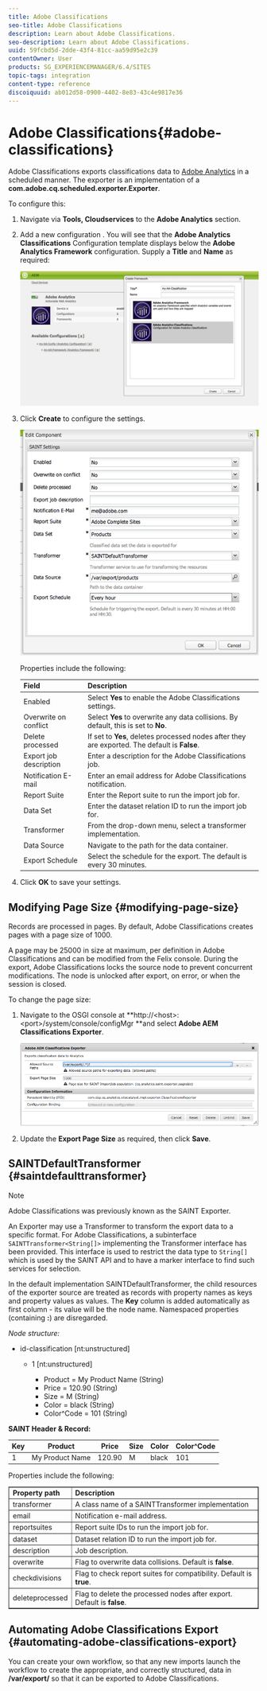 ```yaml
---
title: Adobe Classifications
seo-title: Adobe Classifications
description: Learn about Adobe Classifications.
seo-description: Learn about Adobe Classifications.
uuid: 59fcbd5d-2dde-43f4-81cc-aa59d95e2c39
contentOwner: User
products: SG_EXPERIENCEMANAGER/6.4/SITES
topic-tags: integration
content-type: reference
discoiquuid: ab012d58-0900-4402-8e83-43c4e9817e36
---
```


# Adobe Classifications{#adobe-classifications}

Adobe Classifications exports classifications data to [Adobe Analytics](../../../sites/administering/using/adobeanalytics.md) in a scheduled manner. The exporter is an implementation of a **com.adobe.cq.scheduled.exporter.Exporter**.

To configure this:

1. Navigate via **Tools, Cloudservices** to the **Adobe Analytics** section.
1. Add a new configuration . You will see that the **Adobe Analytics Classifications** Configuration template displays below the **Adobe Analytics Framework** configuration. Supply a **Title** and **Name** as required:

   ![](assets/aa-25.png)

1. Click **Create** to configure the settings.

   ![](assets/chlimage_1-1.png)

   Properties include the following:

   | **Field** |**Description** |
   |---|---|
   | Enabled |Select **Yes** to enable the Adobe Classifications settings. |
   | Overwrite on conflict |Select **Yes** to overwrite any data collisions. By default, this is set to **No**. |
   | Delete processed |If set to **Yes**, deletes processed nodes after they are exported. The default is **False**. |
   | Export job description |Enter a description for the Adobe Classifications job. |
   | Notification E-mail |Enter an email address for Adobe Classifications notification. |
   | Report Suite |Enter the Report suite to run the import job for. |
   | Data Set |Enter the dataset relation ID to run the import job for. |
   | Transformer |From the drop-down menu, select a transformer implementation. |
   | Data Source |Navigate to the path for the data container. |
   | Export Schedule |Select the schedule for the export. The default is every 30 minutes. |

1. Click **OK** to save your settings.

## Modifying Page Size {#modifying-page-size}

Records are processed in pages. By default, Adobe Classifications creates pages with a page size of 1000.

A page may be 25000 in size at maximum, per definition in Adobe Classifications and can be modified from the Felix console. During the export, Adobe Classifications locks the source node to prevent concurrent modifications. The node is unlocked after export, on error, or when the session is closed.

To change the page size:

1. Navigate to the OSGI console at **http://&lt;host&gt;:&lt;port&gt;/system/console/configMgr **and select **Adobe AEM Classifications Exporter**.

   ![](assets/aa-26.png)

1. Update the **Export Page Size** as required, then click **Save**.

## SAINTDefaultTransformer {#saintdefaulttransformer}

>[!NOTE]
>
>Adobe Classifications was previously known as the SAINT Exporter.

An Exporter may use a Transformer to transform the export data to a specific format. For Adobe Classifications, a subinterface `SAINTTransformer<String[]>` implementing the Transformer interface has been provided. This interface is used to restrict the data type to `String[]` which is used by the SAINT API and to have a marker interface to find such services for selection.

In the default implementation SAINTDefaultTransformer, the child resources of the exporter source are treated as records with property names as keys and property values as values. The **Key** column is added automatically as first column - its value will be the node name. Namespaced properties (containing **:**) are disregarded.

*Node structure:*

* id-classification [nt:unstructured]

    * 1 [nt:unstructured]

        * Product = ﻿﻿My Product Name (String)
        * Price = 120.90 (String)
        * Size = M (String)
        * Color = black (String)
        * Color^Code = 101 (String)

**SAINT Header & Record:**

| **Key** |**Product** |**Price** |**Size** |**Color** |**Color^Code** |
|---|---|---|---|---|---|
| 1 |My Product Name |120.90 |M |black |101 |

Properties include the following:

<table border="1" cellpadding="1" cellspacing="0" width="100%"> 
 <tbody> 
  <tr> 
   <td><strong>Property path</strong></td> 
   <td><strong>Description</strong></td> 
  </tr> 
  <tr> 
   <td>transformer</td> 
   <td>A class name of a SAINTTransformer implementation</td> 
  </tr> 
  <tr> 
   <td>email</td> 
   <td>Notification e-mail address.</td> 
  </tr> 
  <tr> 
   <td>reportsuites</td> 
   <td>Report suite IDs to run the import job for. </td> 
  </tr> 
  <tr> 
   <td>dataset</td> 
   <td>Dataset relation ID to run the import job for. </td> 
  </tr> 
  <tr> 
   <td>description</td> 
   <td>Job description. <br /> </td> 
  </tr> 
  <tr> 
   <td>overwrite</td> 
   <td>Flag to overwrite data collisions. Default is <strong>false</strong>.</td> 
  </tr> 
  <tr> 
   <td>checkdivisions</td> 
   <td>Flag to check report suites for compatibility. Default is <strong>true</strong>.</td> 
  </tr> 
  <tr> 
   <td>deleteprocessed</td> 
   <td>Flag to delete the processed nodes after export. Default is <strong>false</strong>.</td> 
  </tr> 
 </tbody> 
</table>

## Automating Adobe Classifications Export {#automating-adobe-classifications-export}

You can create your own workflow, so that any new imports launch the workflow to create the appropriate, and correctly structured, data in **/var/export/** so that it can be exported to Adobe Classifications.
